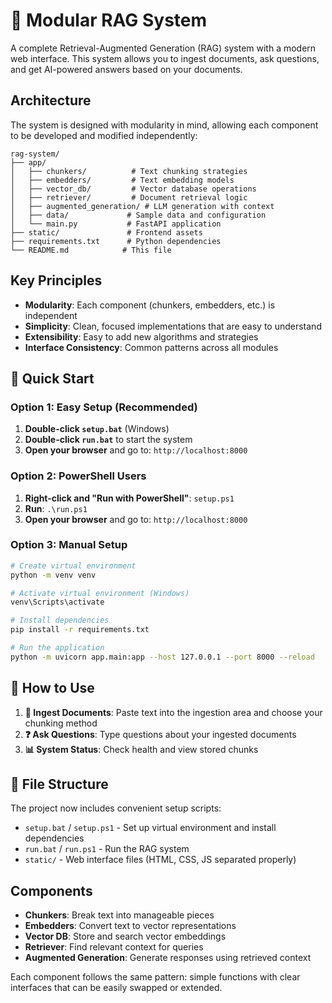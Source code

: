 # 🤖 Modular RAG System

A complete Retrieval-Augmented Generation (RAG) system with a modern web interface. This system allows you to ingest documents, ask questions, and get AI-powered answers based on your documents.

## Architecture

The system is designed with modularity in mind, allowing each component to be developed and modified independently:

```
rag-system/
├── app/
│   ├── chunkers/          # Text chunking strategies
│   ├── embedders/         # Text embedding models
│   ├── vector_db/         # Vector database operations
│   ├── retriever/         # Document retrieval logic
│   ├── augmented_generation/ # LLM generation with context
│   ├── data/             # Sample data and configuration
│   └── main.py           # FastAPI application
├── static/               # Frontend assets
├── requirements.txt      # Python dependencies
└── README.md            # This file
```

## Key Principles

- **Modularity**: Each component (chunkers, embedders, etc.) is independent
- **Simplicity**: Clean, focused implementations that are easy to understand
- **Extensibility**: Easy to add new algorithms and strategies
- **Interface Consistency**: Common patterns across all modules

## 🚀 Quick Start

### Option 1: Easy Setup (Recommended)
1. **Double-click `setup.bat`** (Windows) 
2. **Double-click `run.bat`** to start the system
3. **Open your browser** and go to: `http://localhost:8000`

### Option 2: PowerShell Users
1. **Right-click and "Run with PowerShell"**: `setup.ps1`
2. **Run**: `.\run.ps1` 
3. **Open your browser** and go to: `http://localhost:8000`

### Option 3: Manual Setup
```bash
# Create virtual environment
python -m venv venv

# Activate virtual environment (Windows)
venv\Scripts\activate

# Install dependencies
pip install -r requirements.txt

# Run the application
python -m uvicorn app.main:app --host 127.0.0.1 --port 8000 --reload
```

## 🎯 How to Use

1. **📝 Ingest Documents**: Paste text into the ingestion area and choose your chunking method
2. **❓ Ask Questions**: Type questions about your ingested documents  
3. **📊 System Status**: Check health and view stored chunks

## 📁 File Structure

The project now includes convenient setup scripts:

- `setup.bat` / `setup.ps1` - Set up virtual environment and install dependencies
- `run.bat` / `run.ps1` - Run the RAG system
- `static/` - Web interface files (HTML, CSS, JS separated properly)

## Components

- **Chunkers**: Break text into manageable pieces
- **Embedders**: Convert text to vector representations
- **Vector DB**: Store and search vector embeddings
- **Retriever**: Find relevant context for queries
- **Augmented Generation**: Generate responses using retrieved context

Each component follows the same pattern: simple functions with clear interfaces that can be easily swapped or extended. 